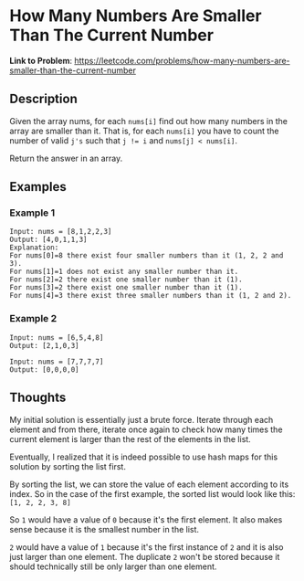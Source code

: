 # How Many Numbers Are Smaller Than The Current Number

**Link to Problem**: https://leetcode.com/problems/how-many-numbers-are-smaller-than-the-current-number

## Description

Given the array nums, for each `nums[i]` find out how many numbers in the array are smaller than it. That is, for each `nums[i]`
you have to count the number of valid `j's` such that `j != i` and `nums[j] < nums[i]`.

Return the answer in an array.

## Examples

### Example 1

```
Input: nums = [8,1,2,2,3]
Output: [4,0,1,1,3]
Explanation: 
For nums[0]=8 there exist four smaller numbers than it (1, 2, 2 and 3). 
For nums[1]=1 does not exist any smaller number than it.
For nums[2]=2 there exist one smaller number than it (1). 
For nums[3]=2 there exist one smaller number than it (1). 
For nums[4]=3 there exist three smaller numbers than it (1, 2 and 2).
```

### Example 2

```
Input: nums = [6,5,4,8]
Output: [2,1,0,3]
```

```
Input: nums = [7,7,7,7]
Output: [0,0,0,0]
```

## Thoughts

My initial solution is essentially just a brute force. Iterate through each element and from there, iterate once again to check
how many times the current element is larger than the rest of the elements in the list.

Eventually, I realized that it is indeed possible to use hash maps for this solution by sorting the list first.

By sorting the list, we can store the value of each element according to its index. So in the case of the first example, the
sorted list would look like this: `[1, 2, 2, 3, 8]`

So `1` would have a value of `0` because it's the first element. It also makes sense because it is the smallest number in the list.

`2` would have a value of `1` because it's the first instance of `2` and it is also just larger than one element. The duplicate `2`
won't be stored because it should technically still be only larger than one element.
